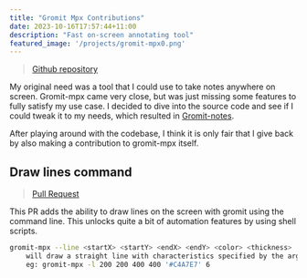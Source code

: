 ```yaml
---
title: "Gromit Mpx Contributions"
date: 2023-10-16T17:57:44+11:00
description: "Fast on-screen annotating tool"
featured_image: '/projects/gromit-mpx0.png'
---
```


<!--more-->

> [Github repository](https://github.com/bk138/gromit-mpx)

My original need was a tool that I could use to take notes anywhere on screen. Gromit-mpx came very close, but was just missing some features to fully satisfy my use case. I decided to dive into the source code and see if I could tweak it to my needs, which resulted in [Gromit-notes](/projects/gromit-notes). 

After playing around with the codebase, I think it is only fair that I give back by also making a contribution to gromit-mpx itself.

## Draw lines command

> [Pull Request](https://github.com/bk138/gromit-mpx/pull/180)

This PR adds the ability to draw lines on the screen with gromit using the command line. This unlocks quite a bit of automation features by using shell scripts.

```bash
gromit-mpx --line <startX> <startY> <endX> <endY> <color> <thickness>
    will draw a straight line with characteristics specified by the arguments (or "-l")
    eg: gromit-mpx -l 200 200 400 400 '#C4A7E7' 6	
```
